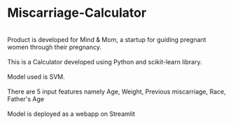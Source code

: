 # Miscarriage-Calculator

<br>Product is developed for Mind & Mom, a startup for guiding pregnant women through their pregnancy.</br>
<br>This is a Calculator developed using Python and scikit-learn library.</br>
<br>Model used is SVM.</br>
<br>There are 5 input features namely Age, Weight, Previous miscarriage, Race, Father's Age</br>
<br>Model is deployed as a webapp on Streamlit</br>

